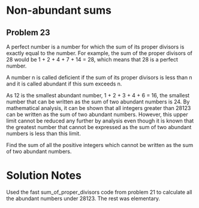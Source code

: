 # Non-abundant sums
## Problem 23
A perfect number is a number for which the sum of its proper divisors is 
exactly equal to the number. For example, the sum of the proper divisors
of 28 would be 1 + 2 + 4 + 7 + 14 = 28, which means that 28 is a perfect
number.

A number n is called deficient if the sum of its proper divisors is less
than n and it is called abundant if this sum exceeds n.

As 12 is the smallest abundant number, 1 + 2 + 3 + 4 + 6 = 16, the smallest
number that can be written as the sum of two abundant numbers is 24. By 
mathematical analysis, it can be shown that all integers greater than 28123 
can be written as the sum of two abundant numbers. However, this upper limit 
cannot be reduced any further by analysis even though it is known that the
greatest number that cannot be expressed as the sum of two abundant numbers
is less than this limit.

Find the sum of all the positive integers which cannot be written as the sum
of two abundant numbers.

# Solution Notes
Used the fast sum_of_proper_divisors code from problem 21 to calculate
all the abundant numbers under 28123.  The rest was elementary.